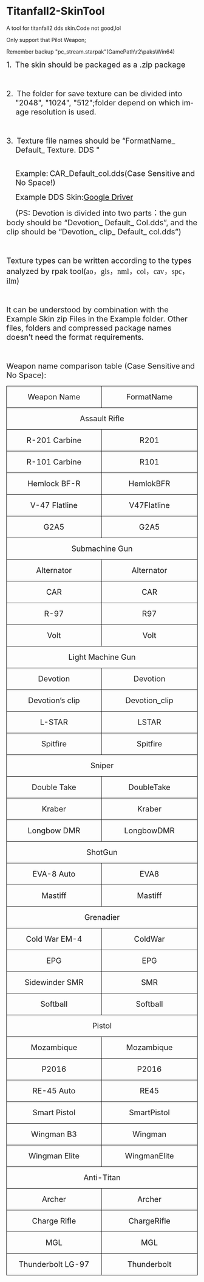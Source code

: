 # Titanfall2-SkinTool
A tool for titanfall2 dds skin.Code not good,lol

Only support that Pilot Weapon;

Remember backup "pc_stream.starpak"(GamePath\r2\paks\Win64\)

<div class="WordSection1" style="layout-grid:15.6pt">

<p class="MsoListParagraph" style="margin-left:18.0pt;text-indent:-18.0pt;
mso-char-indent-count:0;mso-list:l0 level1 lfo1"><!--[if !supportLists]--><span lang="EN-US" style="font-size:15.0pt;mso-fareast-font-family:Calibri;mso-fareast-theme-font:
minor-latin;mso-bidi-font-family:Calibri;mso-bidi-theme-font:minor-latin"><span style="mso-list:Ignore">1.<span style="font:7.0pt &quot;Times New Roman&quot;">&nbsp;&nbsp;&nbsp;
</span></span></span><!--[endif]--><span lang="EN-US" style="font-size:15.0pt">The
skin should be packaged as a .zip package<o:p></o:p></span></p>

<p class="MsoNormal"><span lang="EN-US" style="font-size:15.0pt"><o:p>&nbsp;</o:p></span></p>

<p class="MsoListParagraph" style="margin-left:18.0pt;text-indent:-18.0pt;
mso-char-indent-count:0;mso-list:l0 level1 lfo1"><!--[if !supportLists]--><span lang="EN-US" style="font-size:15.0pt;mso-fareast-font-family:Calibri;mso-fareast-theme-font:
minor-latin;mso-bidi-font-family:Calibri;mso-bidi-theme-font:minor-latin"><span style="mso-list:Ignore">2.<span style="font:7.0pt &quot;Times New Roman&quot;">&nbsp;&nbsp;&nbsp;
</span></span></span><!--[endif]--><span lang="EN-US" style="font-size:15.0pt">The
folder for save texture can be divided into "2048", "1024",
"512";folder depend on which image resolution is used.<o:p></o:p></span></p>

<p class="MsoNormal"><span lang="EN-US" style="font-size:15.0pt"><o:p>&nbsp;</o:p></span></p>

<p class="MsoListParagraph" style="margin-left:18.0pt;text-indent:-18.0pt;
mso-char-indent-count:0;mso-list:l0 level1 lfo1"><!--[if !supportLists]--><span lang="EN-US" style="font-size:15.0pt;mso-fareast-font-family:Calibri;mso-fareast-theme-font:
minor-latin;mso-bidi-font-family:Calibri;mso-bidi-theme-font:minor-latin"><span style="mso-list:Ignore">3.<span style="font:7.0pt &quot;Times New Roman&quot;">&nbsp;&nbsp;&nbsp;
</span></span></span><!--[endif]--><span lang="EN-US" style="font-size:15.0pt">Texture
file names should be “FormatName_ Default_ Texture. DDS
"<o:p></o:p></span></p>

<p class="MsoNormal" style="margin-left:18.0pt"><span lang="EN-US" style="font-size:15.0pt"><br>
Example:</span><span lang="EN-US"> </span><span lang="EN-US" style="font-size:15.0pt">CAR_Default_col.dds(Case
Sensitive</span><span lang="EN-US"> </span><span lang="EN-US" style="font-size:
15.0pt">and No Space!)<o:p></o:p></span></p>

<p class="MsoNormal" style="margin-left:18.0pt"><span lang="EN-US" style="font-size:15.0pt">Example DDS Skin:</span><span lang="EN-US"><a href="https://drive.google.com/file/d/1w07kx7yCClFbJWtNVqNt7jxTcW388OfV/view?usp=sharing"><span style="font-size:15.0pt">Google Driver</span></a></span><span lang="EN-US" style="font-size:15.0pt"><o:p></o:p></span></p>

<p class="MsoNormal" style="text-indent:18.0pt"><span lang="EN-US" style="font-size:15.0pt">(PS: Devotion is divided into two parts</span><span style="font-size:15.0pt;font-family:宋体;mso-ascii-font-family:Calibri;
mso-ascii-theme-font:minor-latin;mso-fareast-font-family:宋体;mso-fareast-theme-font:
minor-fareast;mso-hansi-font-family:Calibri;mso-hansi-theme-font:minor-latin">：</span><span lang="EN-US" style="font-size:15.0pt">the gun body should be “Devotion_ Default_
Col.dds”, and the clip should be “Devotion_ clip_ Default_ col.dds”)<o:p></o:p></span></p>

<p class="MsoNormal"><span lang="EN-US" style="font-size:15.0pt"><o:p>&nbsp;</o:p></span></p>

<p class="MsoNormal"><span lang="EN-US" style="font-size:15.0pt">Texture types can
be written according to the types analyzed by rpak tool(</span><span lang="EN-US" style="font-size:15.0pt;font-family:&quot;微软雅黑&quot;,&quot;sans-serif&quot;;color:#222222;
background:white">ao</span><span style="font-size:15.0pt;font-family:&quot;微软雅黑&quot;,&quot;sans-serif&quot;;
color:#222222;background:white">，<span lang="EN-US">gls</span>，<span lang="EN-US">nml</span>，<span lang="EN-US">col</span>，<span lang="EN-US">cav</span>，<span lang="EN-US">spc</span>，<span lang="EN-US">ilm</span></span><span lang="EN-US" style="font-size:15.0pt">)<o:p></o:p></span></p>

<p class="MsoNormal"><span lang="EN-US" style="font-size:15.0pt"><o:p>&nbsp;</o:p></span></p>

<p class="MsoNormal"><span lang="EN-US" style="font-size:15.0pt">It can be
understood by combination with the Example Skin zip Files in the Example folder.
Other files, folders and compressed package names doesn’t need the format
requirements.<o:p></o:p></span></p>

<p class="MsoNormal"><span lang="EN-US" style="font-size:15.0pt"><o:p>&nbsp;</o:p></span></p>

<p class="MsoNormal"><span lang="EN-US" style="font-size:15.0pt">Weapon name
comparison table (Case Sensitive</span><span lang="EN-US"> </span><span lang="EN-US" style="font-size:15.0pt">and No Space):<o:p></o:p></span></p>

<div align="center">

<table class="MsoTableGrid" border="1" cellspacing="0" cellpadding="0" style="border-collapse:collapse;border:none;mso-border-alt:solid windowtext .5pt;
 mso-yfti-tbllook:1184;mso-padding-alt:0cm 5.4pt 0cm 5.4pt">
 <tbody><tr style="mso-yfti-irow:0;mso-yfti-firstrow:yes">
  <td width="355" valign="top" style="width:213.05pt;border:solid windowtext 1.0pt;
  mso-border-alt:solid windowtext .5pt;padding:0cm 5.4pt 0cm 5.4pt">
  <p class="MsoNormal" align="center" style="text-align:center"><span lang="EN-US" style="font-size:15.0pt">Weapon Name<o:p></o:p></span></p>
  </td>
  <td width="355" valign="top" style="width:213.05pt;border:solid windowtext 1.0pt;
  border-left:none;mso-border-left-alt:solid windowtext .5pt;mso-border-alt:
  solid windowtext .5pt;padding:0cm 5.4pt 0cm 5.4pt">
  <p class="MsoNormal" align="center" style="text-align:center"><span lang="EN-US" style="font-size:15.0pt">FormatName<o:p></o:p></span></p>
  </td>
 </tr>
 <tr style="mso-yfti-irow:1">
  <td width="710" colspan="2" valign="top" style="width:426.1pt;border:solid windowtext 1.0pt;
  border-top:none;mso-border-top-alt:solid windowtext .5pt;mso-border-alt:solid windowtext .5pt;
  padding:0cm 5.4pt 0cm 5.4pt">
  <p class="MsoNormal" align="center" style="text-align:center"><span lang="EN-US" style="font-size:15.0pt">Assault Rifle<o:p></o:p></span></p>
  </td>
 </tr>
 <tr style="mso-yfti-irow:2">
  <td width="355" valign="top" style="width:213.05pt;border:solid windowtext 1.0pt;
  border-top:none;mso-border-top-alt:solid windowtext .5pt;mso-border-alt:solid windowtext .5pt;
  padding:0cm 5.4pt 0cm 5.4pt">
  <p class="MsoNormal" align="center" style="margin-left:21.0pt;text-align:center;
  text-indent:-21.0pt"><span lang="EN-US" style="font-size:15.0pt">R-201 Carbine<o:p></o:p></span></p>
  </td>
  <td width="355" valign="top" style="width:213.05pt;border-top:none;border-left:
  none;border-bottom:solid windowtext 1.0pt;border-right:solid windowtext 1.0pt;
  mso-border-top-alt:solid windowtext .5pt;mso-border-left-alt:solid windowtext .5pt;
  mso-border-alt:solid windowtext .5pt;padding:0cm 5.4pt 0cm 5.4pt">
  <p class="MsoNormal" align="center" style="text-align:center"><span lang="EN-US" style="font-size:15.0pt">R201<o:p></o:p></span></p>
  </td>
 </tr>
 <tr style="mso-yfti-irow:3">
  <td width="355" valign="top" style="width:213.05pt;border:solid windowtext 1.0pt;
  border-top:none;mso-border-top-alt:solid windowtext .5pt;mso-border-alt:solid windowtext .5pt;
  padding:0cm 5.4pt 0cm 5.4pt">
  <p class="MsoNormal" align="center" style="text-align:center"><span lang="EN-US" style="font-size:15.0pt">R-101 Carbine<o:p></o:p></span></p>
  </td>
  <td width="355" valign="top" style="width:213.05pt;border-top:none;border-left:
  none;border-bottom:solid windowtext 1.0pt;border-right:solid windowtext 1.0pt;
  mso-border-top-alt:solid windowtext .5pt;mso-border-left-alt:solid windowtext .5pt;
  mso-border-alt:solid windowtext .5pt;padding:0cm 5.4pt 0cm 5.4pt">
  <p class="MsoNormal" align="center" style="text-align:center"><span lang="EN-US" style="font-size:15.0pt">R101<o:p></o:p></span></p>
  </td>
 </tr>
 <tr style="mso-yfti-irow:4">
  <td width="355" valign="top" style="width:213.05pt;border:solid windowtext 1.0pt;
  border-top:none;mso-border-top-alt:solid windowtext .5pt;mso-border-alt:solid windowtext .5pt;
  padding:0cm 5.4pt 0cm 5.4pt">
  <p class="MsoNormal" align="center" style="text-align:center"><span lang="EN-US" style="font-size:15.0pt">Hemlock BF-R<o:p></o:p></span></p>
  </td>
  <td width="355" valign="top" style="width:213.05pt;border-top:none;border-left:
  none;border-bottom:solid windowtext 1.0pt;border-right:solid windowtext 1.0pt;
  mso-border-top-alt:solid windowtext .5pt;mso-border-left-alt:solid windowtext .5pt;
  mso-border-alt:solid windowtext .5pt;padding:0cm 5.4pt 0cm 5.4pt">
  <p class="MsoNormal" align="center" style="text-align:center"><span lang="EN-US" style="font-size:15.0pt">HemlokBFR<o:p></o:p></span></p>
  </td>
 </tr>
 <tr style="mso-yfti-irow:5">
  <td width="355" valign="top" style="width:213.05pt;border:solid windowtext 1.0pt;
  border-top:none;mso-border-top-alt:solid windowtext .5pt;mso-border-alt:solid windowtext .5pt;
  padding:0cm 5.4pt 0cm 5.4pt">
  <p class="MsoNormal" align="center" style="text-align:center"><span lang="EN-US" style="font-size:15.0pt">V-47 Flatline<o:p></o:p></span></p>
  </td>
  <td width="355" valign="top" style="width:213.05pt;border-top:none;border-left:
  none;border-bottom:solid windowtext 1.0pt;border-right:solid windowtext 1.0pt;
  mso-border-top-alt:solid windowtext .5pt;mso-border-left-alt:solid windowtext .5pt;
  mso-border-alt:solid windowtext .5pt;padding:0cm 5.4pt 0cm 5.4pt">
  <p class="MsoNormal" align="center" style="text-align:center"><span lang="EN-US" style="font-size:15.0pt">V47Flatline<o:p></o:p></span></p>
  </td>
 </tr>
 <tr style="mso-yfti-irow:6">
  <td width="355" valign="top" style="width:213.05pt;border:solid windowtext 1.0pt;
  border-top:none;mso-border-top-alt:solid windowtext .5pt;mso-border-alt:solid windowtext .5pt;
  padding:0cm 5.4pt 0cm 5.4pt">
  <p class="MsoNormal" align="center" style="text-align:center"><span lang="EN-US" style="font-size:15.0pt">G2A5<o:p></o:p></span></p>
  </td>
  <td width="355" valign="top" style="width:213.05pt;border-top:none;border-left:
  none;border-bottom:solid windowtext 1.0pt;border-right:solid windowtext 1.0pt;
  mso-border-top-alt:solid windowtext .5pt;mso-border-left-alt:solid windowtext .5pt;
  mso-border-alt:solid windowtext .5pt;padding:0cm 5.4pt 0cm 5.4pt">
  <p class="MsoNormal" align="center" style="text-align:center"><span lang="EN-US" style="font-size:15.0pt">G2A5<o:p></o:p></span></p>
  </td>
 </tr>
 <tr style="mso-yfti-irow:7">
  <td width="710" colspan="2" valign="top" style="width:426.1pt;border:solid windowtext 1.0pt;
  border-top:none;mso-border-top-alt:solid windowtext .5pt;mso-border-alt:solid windowtext .5pt;
  padding:0cm 5.4pt 0cm 5.4pt">
  <p class="MsoNormal" align="center" style="text-align:center"><span lang="EN-US" style="font-size:15.0pt">Submachine Gun<o:p></o:p></span></p>
  </td>
 </tr>
 <tr style="mso-yfti-irow:8">
  <td width="355" valign="top" style="width:213.05pt;border:solid windowtext 1.0pt;
  border-top:none;mso-border-top-alt:solid windowtext .5pt;mso-border-alt:solid windowtext .5pt;
  padding:0cm 5.4pt 0cm 5.4pt">
  <p class="MsoNormal" align="center" style="text-align:center"><span lang="EN-US" style="font-size:15.0pt">Alternator<o:p></o:p></span></p>
  </td>
  <td width="355" valign="top" style="width:213.05pt;border-top:none;border-left:
  none;border-bottom:solid windowtext 1.0pt;border-right:solid windowtext 1.0pt;
  mso-border-top-alt:solid windowtext .5pt;mso-border-left-alt:solid windowtext .5pt;
  mso-border-alt:solid windowtext .5pt;padding:0cm 5.4pt 0cm 5.4pt">
  <p class="MsoNormal" align="center" style="text-align:center"><span lang="EN-US" style="font-size:15.0pt">Alternator<o:p></o:p></span></p>
  </td>
 </tr>
 <tr style="mso-yfti-irow:9">
  <td width="355" valign="top" style="width:213.05pt;border:solid windowtext 1.0pt;
  border-top:none;mso-border-top-alt:solid windowtext .5pt;mso-border-alt:solid windowtext .5pt;
  padding:0cm 5.4pt 0cm 5.4pt">
  <p class="MsoNormal" align="center" style="text-align:center"><span lang="EN-US" style="font-size:15.0pt">CAR<o:p></o:p></span></p>
  </td>
  <td width="355" valign="top" style="width:213.05pt;border-top:none;border-left:
  none;border-bottom:solid windowtext 1.0pt;border-right:solid windowtext 1.0pt;
  mso-border-top-alt:solid windowtext .5pt;mso-border-left-alt:solid windowtext .5pt;
  mso-border-alt:solid windowtext .5pt;padding:0cm 5.4pt 0cm 5.4pt">
  <p class="MsoNormal" align="center" style="text-align:center"><span lang="EN-US" style="font-size:15.0pt">CAR<o:p></o:p></span></p>
  </td>
 </tr>
 <tr style="mso-yfti-irow:10">
  <td width="355" valign="top" style="width:213.05pt;border:solid windowtext 1.0pt;
  border-top:none;mso-border-top-alt:solid windowtext .5pt;mso-border-alt:solid windowtext .5pt;
  padding:0cm 5.4pt 0cm 5.4pt">
  <p class="MsoNormal" align="center" style="text-align:center"><span lang="EN-US" style="font-size:15.0pt">R-97<o:p></o:p></span></p>
  </td>
  <td width="355" valign="top" style="width:213.05pt;border-top:none;border-left:
  none;border-bottom:solid windowtext 1.0pt;border-right:solid windowtext 1.0pt;
  mso-border-top-alt:solid windowtext .5pt;mso-border-left-alt:solid windowtext .5pt;
  mso-border-alt:solid windowtext .5pt;padding:0cm 5.4pt 0cm 5.4pt">
  <p class="MsoNormal" align="center" style="text-align:center"><span lang="EN-US" style="font-size:15.0pt">R97<o:p></o:p></span></p>
  </td>
 </tr>
 <tr style="mso-yfti-irow:11">
  <td width="355" valign="top" style="width:213.05pt;border:solid windowtext 1.0pt;
  border-top:none;mso-border-top-alt:solid windowtext .5pt;mso-border-alt:solid windowtext .5pt;
  padding:0cm 5.4pt 0cm 5.4pt">
  <p class="MsoNormal" align="center" style="text-align:center"><span lang="EN-US" style="font-size:15.0pt">Volt<o:p></o:p></span></p>
  </td>
  <td width="355" valign="top" style="width:213.05pt;border-top:none;border-left:
  none;border-bottom:solid windowtext 1.0pt;border-right:solid windowtext 1.0pt;
  mso-border-top-alt:solid windowtext .5pt;mso-border-left-alt:solid windowtext .5pt;
  mso-border-alt:solid windowtext .5pt;padding:0cm 5.4pt 0cm 5.4pt">
  <p class="MsoNormal" align="center" style="text-align:center"><span lang="EN-US" style="font-size:15.0pt">Volt<o:p></o:p></span></p>
  </td>
 </tr>
 <tr style="mso-yfti-irow:12">
  <td width="710" colspan="2" valign="top" style="width:426.1pt;border:solid windowtext 1.0pt;
  border-top:none;mso-border-top-alt:solid windowtext .5pt;mso-border-alt:solid windowtext .5pt;
  padding:0cm 5.4pt 0cm 5.4pt">
  <p class="MsoNormal" align="center" style="text-align:center"><span lang="EN-US" style="font-size:15.0pt">Light Machine Gun<o:p></o:p></span></p>
  </td>
 </tr>
 <tr style="mso-yfti-irow:13">
  <td width="355" valign="top" style="width:213.05pt;border:solid windowtext 1.0pt;
  border-top:none;mso-border-top-alt:solid windowtext .5pt;mso-border-alt:solid windowtext .5pt;
  padding:0cm 5.4pt 0cm 5.4pt">
  <p class="MsoNormal" align="center" style="text-align:center"><span lang="EN-US" style="font-size:15.0pt">Devotion<o:p></o:p></span></p>
  </td>
  <td width="355" valign="top" style="width:213.05pt;border-top:none;border-left:
  none;border-bottom:solid windowtext 1.0pt;border-right:solid windowtext 1.0pt;
  mso-border-top-alt:solid windowtext .5pt;mso-border-left-alt:solid windowtext .5pt;
  mso-border-alt:solid windowtext .5pt;padding:0cm 5.4pt 0cm 5.4pt">
  <p class="MsoNormal" align="center" style="text-align:center"><span lang="EN-US" style="font-size:15.0pt">Devotion<o:p></o:p></span></p>
  </td>
 </tr>
 <tr style="mso-yfti-irow:14">
  <td width="355" valign="top" style="width:213.05pt;border:solid windowtext 1.0pt;
  border-top:none;mso-border-top-alt:solid windowtext .5pt;mso-border-alt:solid windowtext .5pt;
  padding:0cm 5.4pt 0cm 5.4pt">
  <p class="MsoNormal" align="center" style="text-align:center"><span lang="EN-US" style="font-size:15.0pt">Devotion’s clip<o:p></o:p></span></p>
  </td>
  <td width="355" valign="top" style="width:213.05pt;border-top:none;border-left:
  none;border-bottom:solid windowtext 1.0pt;border-right:solid windowtext 1.0pt;
  mso-border-top-alt:solid windowtext .5pt;mso-border-left-alt:solid windowtext .5pt;
  mso-border-alt:solid windowtext .5pt;padding:0cm 5.4pt 0cm 5.4pt">
  <p class="MsoNormal" align="center" style="text-align:center"><span lang="EN-US" style="font-size:15.0pt">Devotion_clip<o:p></o:p></span></p>
  </td>
 </tr>
 <tr style="mso-yfti-irow:15">
  <td width="355" valign="top" style="width:213.05pt;border:solid windowtext 1.0pt;
  border-top:none;mso-border-top-alt:solid windowtext .5pt;mso-border-alt:solid windowtext .5pt;
  padding:0cm 5.4pt 0cm 5.4pt">
  <p class="MsoNormal" align="center" style="text-align:center"><span lang="EN-US" style="font-size:15.0pt">L-STAR<o:p></o:p></span></p>
  </td>
  <td width="355" valign="top" style="width:213.05pt;border-top:none;border-left:
  none;border-bottom:solid windowtext 1.0pt;border-right:solid windowtext 1.0pt;
  mso-border-top-alt:solid windowtext .5pt;mso-border-left-alt:solid windowtext .5pt;
  mso-border-alt:solid windowtext .5pt;padding:0cm 5.4pt 0cm 5.4pt">
  <p class="MsoNormal" align="center" style="text-align:center"><span lang="EN-US" style="font-size:15.0pt">LSTAR<o:p></o:p></span></p>
  </td>
 </tr>
 <tr style="mso-yfti-irow:16">
  <td width="355" valign="top" style="width:213.05pt;border:solid windowtext 1.0pt;
  border-top:none;mso-border-top-alt:solid windowtext .5pt;mso-border-alt:solid windowtext .5pt;
  padding:0cm 5.4pt 0cm 5.4pt">
  <p class="MsoNormal" align="center" style="text-align:center"><span lang="EN-US" style="font-size:15.0pt">Spitfire<o:p></o:p></span></p>
  </td>
  <td width="355" valign="top" style="width:213.05pt;border-top:none;border-left:
  none;border-bottom:solid windowtext 1.0pt;border-right:solid windowtext 1.0pt;
  mso-border-top-alt:solid windowtext .5pt;mso-border-left-alt:solid windowtext .5pt;
  mso-border-alt:solid windowtext .5pt;padding:0cm 5.4pt 0cm 5.4pt">
  <p class="MsoNormal" align="center" style="text-align:center"><span lang="EN-US" style="font-size:15.0pt">Spitfire<o:p></o:p></span></p>
  </td>
 </tr>
 <tr style="mso-yfti-irow:17">
  <td width="710" colspan="2" valign="top" style="width:426.1pt;border:solid windowtext 1.0pt;
  border-top:none;mso-border-top-alt:solid windowtext .5pt;mso-border-alt:solid windowtext .5pt;
  padding:0cm 5.4pt 0cm 5.4pt">
  <p class="MsoNormal" align="center" style="text-align:center"><span lang="EN-US" style="font-size:15.0pt">Sniper<o:p></o:p></span></p>
  </td>
 </tr>
 <tr style="mso-yfti-irow:18">
  <td width="355" valign="top" style="width:213.05pt;border:solid windowtext 1.0pt;
  border-top:none;mso-border-top-alt:solid windowtext .5pt;mso-border-alt:solid windowtext .5pt;
  padding:0cm 5.4pt 0cm 5.4pt">
  <p class="MsoNormal" align="center" style="text-align:center"><span lang="EN-US" style="font-size:15.0pt">Double Take<o:p></o:p></span></p>
  </td>
  <td width="355" valign="top" style="width:213.05pt;border-top:none;border-left:
  none;border-bottom:solid windowtext 1.0pt;border-right:solid windowtext 1.0pt;
  mso-border-top-alt:solid windowtext .5pt;mso-border-left-alt:solid windowtext .5pt;
  mso-border-alt:solid windowtext .5pt;padding:0cm 5.4pt 0cm 5.4pt">
  <p class="MsoNormal" align="center" style="text-align:center"><span lang="EN-US" style="font-size:15.0pt">DoubleTake<o:p></o:p></span></p>
  </td>
 </tr>
 <tr style="mso-yfti-irow:19">
  <td width="355" valign="top" style="width:213.05pt;border:solid windowtext 1.0pt;
  border-top:none;mso-border-top-alt:solid windowtext .5pt;mso-border-alt:solid windowtext .5pt;
  padding:0cm 5.4pt 0cm 5.4pt">
  <p class="MsoNormal" align="center" style="text-align:center"><span lang="EN-US" style="font-size:15.0pt">Kraber<o:p></o:p></span></p>
  </td>
  <td width="355" valign="top" style="width:213.05pt;border-top:none;border-left:
  none;border-bottom:solid windowtext 1.0pt;border-right:solid windowtext 1.0pt;
  mso-border-top-alt:solid windowtext .5pt;mso-border-left-alt:solid windowtext .5pt;
  mso-border-alt:solid windowtext .5pt;padding:0cm 5.4pt 0cm 5.4pt">
  <p class="MsoNormal" align="center" style="text-align:center"><span lang="EN-US" style="font-size:15.0pt">Kraber<o:p></o:p></span></p>
  </td>
 </tr>
 <tr style="mso-yfti-irow:20">
  <td width="355" valign="top" style="width:213.05pt;border:solid windowtext 1.0pt;
  border-top:none;mso-border-top-alt:solid windowtext .5pt;mso-border-alt:solid windowtext .5pt;
  padding:0cm 5.4pt 0cm 5.4pt">
  <p class="MsoNormal" align="center" style="text-align:center"><span lang="EN-US" style="font-size:15.0pt">Longbow DMR<o:p></o:p></span></p>
  </td>
  <td width="355" valign="top" style="width:213.05pt;border-top:none;border-left:
  none;border-bottom:solid windowtext 1.0pt;border-right:solid windowtext 1.0pt;
  mso-border-top-alt:solid windowtext .5pt;mso-border-left-alt:solid windowtext .5pt;
  mso-border-alt:solid windowtext .5pt;padding:0cm 5.4pt 0cm 5.4pt">
  <p class="MsoNormal" align="center" style="text-align:center"><span lang="EN-US" style="font-size:15.0pt">LongbowDMR<o:p></o:p></span></p>
  </td>
 </tr>
 <tr style="mso-yfti-irow:21">
  <td width="710" colspan="2" valign="top" style="width:426.1pt;border:solid windowtext 1.0pt;
  border-top:none;mso-border-top-alt:solid windowtext .5pt;mso-border-alt:solid windowtext .5pt;
  padding:0cm 5.4pt 0cm 5.4pt">
  <p class="MsoNormal" align="center" style="text-align:center"><span lang="EN-US" style="font-size:15.0pt">ShotGun<o:p></o:p></span></p>
  </td>
 </tr>
 <tr style="mso-yfti-irow:22">
  <td width="355" valign="top" style="width:213.05pt;border:solid windowtext 1.0pt;
  border-top:none;mso-border-top-alt:solid windowtext .5pt;mso-border-alt:solid windowtext .5pt;
  padding:0cm 5.4pt 0cm 5.4pt">
  <p class="MsoNormal" align="center" style="text-align:center"><span lang="EN-US" style="font-size:15.0pt">EVA-8 Auto<o:p></o:p></span></p>
  </td>
  <td width="355" valign="top" style="width:213.05pt;border-top:none;border-left:
  none;border-bottom:solid windowtext 1.0pt;border-right:solid windowtext 1.0pt;
  mso-border-top-alt:solid windowtext .5pt;mso-border-left-alt:solid windowtext .5pt;
  mso-border-alt:solid windowtext .5pt;padding:0cm 5.4pt 0cm 5.4pt">
  <p class="MsoNormal" align="center" style="text-align:center"><span lang="EN-US" style="font-size:15.0pt">EVA8<o:p></o:p></span></p>
  </td>
 </tr>
 <tr style="mso-yfti-irow:23">
  <td width="355" valign="top" style="width:213.05pt;border:solid windowtext 1.0pt;
  border-top:none;mso-border-top-alt:solid windowtext .5pt;mso-border-alt:solid windowtext .5pt;
  padding:0cm 5.4pt 0cm 5.4pt">
  <p class="MsoNormal" align="center" style="text-align:center"><span lang="EN-US" style="font-size:15.0pt">Mastiff<o:p></o:p></span></p>
  </td>
  <td width="355" valign="top" style="width:213.05pt;border-top:none;border-left:
  none;border-bottom:solid windowtext 1.0pt;border-right:solid windowtext 1.0pt;
  mso-border-top-alt:solid windowtext .5pt;mso-border-left-alt:solid windowtext .5pt;
  mso-border-alt:solid windowtext .5pt;padding:0cm 5.4pt 0cm 5.4pt">
  <p class="MsoNormal" align="center" style="text-align:center"><span lang="EN-US" style="font-size:15.0pt">Mastiff<o:p></o:p></span></p>
  </td>
 </tr>
 <tr style="mso-yfti-irow:24">
  <td width="710" colspan="2" valign="top" style="width:426.1pt;border:solid windowtext 1.0pt;
  border-top:none;mso-border-top-alt:solid windowtext .5pt;mso-border-alt:solid windowtext .5pt;
  padding:0cm 5.4pt 0cm 5.4pt">
  <p class="MsoNormal" align="center" style="text-align:center"><span lang="EN-US" style="font-size:15.0pt">Grenadier<o:p></o:p></span></p>
  </td>
 </tr>
 <tr style="mso-yfti-irow:25">
  <td width="355" valign="top" style="width:213.05pt;border:solid windowtext 1.0pt;
  border-top:none;mso-border-top-alt:solid windowtext .5pt;mso-border-alt:solid windowtext .5pt;
  padding:0cm 5.4pt 0cm 5.4pt">
  <p class="MsoNormal" align="center" style="text-align:center"><span lang="EN-US" style="font-size:15.0pt">Cold War EM-4<o:p></o:p></span></p>
  </td>
  <td width="355" valign="top" style="width:213.05pt;border-top:none;border-left:
  none;border-bottom:solid windowtext 1.0pt;border-right:solid windowtext 1.0pt;
  mso-border-top-alt:solid windowtext .5pt;mso-border-left-alt:solid windowtext .5pt;
  mso-border-alt:solid windowtext .5pt;padding:0cm 5.4pt 0cm 5.4pt">
  <p class="MsoNormal" align="center" style="text-align:center"><span lang="EN-US" style="font-size:15.0pt">ColdWar<o:p></o:p></span></p>
  </td>
 </tr>
 <tr style="mso-yfti-irow:26">
  <td width="355" valign="top" style="width:213.05pt;border:solid windowtext 1.0pt;
  border-top:none;mso-border-top-alt:solid windowtext .5pt;mso-border-alt:solid windowtext .5pt;
  padding:0cm 5.4pt 0cm 5.4pt">
  <p class="MsoNormal" align="center" style="text-align:center"><span lang="EN-US" style="font-size:15.0pt">EPG<o:p></o:p></span></p>
  </td>
  <td width="355" valign="top" style="width:213.05pt;border-top:none;border-left:
  none;border-bottom:solid windowtext 1.0pt;border-right:solid windowtext 1.0pt;
  mso-border-top-alt:solid windowtext .5pt;mso-border-left-alt:solid windowtext .5pt;
  mso-border-alt:solid windowtext .5pt;padding:0cm 5.4pt 0cm 5.4pt">
  <p class="MsoNormal" align="center" style="text-align:center"><span lang="EN-US" style="font-size:15.0pt">EPG<o:p></o:p></span></p>
  </td>
 </tr>
 <tr style="mso-yfti-irow:27">
  <td width="355" valign="top" style="width:213.05pt;border:solid windowtext 1.0pt;
  border-top:none;mso-border-top-alt:solid windowtext .5pt;mso-border-alt:solid windowtext .5pt;
  padding:0cm 5.4pt 0cm 5.4pt">
  <p class="MsoNormal" align="center" style="text-align:center"><span lang="EN-US" style="font-size:15.0pt">Sidewinder SMR<o:p></o:p></span></p>
  </td>
  <td width="355" valign="top" style="width:213.05pt;border-top:none;border-left:
  none;border-bottom:solid windowtext 1.0pt;border-right:solid windowtext 1.0pt;
  mso-border-top-alt:solid windowtext .5pt;mso-border-left-alt:solid windowtext .5pt;
  mso-border-alt:solid windowtext .5pt;padding:0cm 5.4pt 0cm 5.4pt">
  <p class="MsoNormal" align="center" style="text-align:center"><span lang="EN-US" style="font-size:15.0pt">SMR<o:p></o:p></span></p>
  </td>
 </tr>
 <tr style="mso-yfti-irow:28">
  <td width="355" valign="top" style="width:213.05pt;border:solid windowtext 1.0pt;
  border-top:none;mso-border-top-alt:solid windowtext .5pt;mso-border-alt:solid windowtext .5pt;
  padding:0cm 5.4pt 0cm 5.4pt">
  <p class="MsoNormal" align="center" style="text-align:center"><span lang="EN-US" style="font-size:15.0pt">Softball<o:p></o:p></span></p>
  </td>
  <td width="355" valign="top" style="width:213.05pt;border-top:none;border-left:
  none;border-bottom:solid windowtext 1.0pt;border-right:solid windowtext 1.0pt;
  mso-border-top-alt:solid windowtext .5pt;mso-border-left-alt:solid windowtext .5pt;
  mso-border-alt:solid windowtext .5pt;padding:0cm 5.4pt 0cm 5.4pt">
  <p class="MsoNormal" align="center" style="text-align:center"><span lang="EN-US" style="font-size:15.0pt">Softball<o:p></o:p></span></p>
  </td>
 </tr>
 <tr style="mso-yfti-irow:29">
  <td width="710" colspan="2" valign="top" style="width:426.1pt;border:solid windowtext 1.0pt;
  border-top:none;mso-border-top-alt:solid windowtext .5pt;mso-border-alt:solid windowtext .5pt;
  padding:0cm 5.4pt 0cm 5.4pt">
  <p class="MsoNormal" align="center" style="text-align:center"><span lang="EN-US" style="font-size:15.0pt">Pistol<o:p></o:p></span></p>
  </td>
 </tr>
 <tr style="mso-yfti-irow:30">
  <td width="355" valign="top" style="width:213.05pt;border:solid windowtext 1.0pt;
  border-top:none;mso-border-top-alt:solid windowtext .5pt;mso-border-alt:solid windowtext .5pt;
  padding:0cm 5.4pt 0cm 5.4pt">
  <p class="MsoNormal" align="center" style="text-align:center"><span lang="EN-US" style="font-size:15.0pt">Mozambique<o:p></o:p></span></p>
  </td>
  <td width="355" valign="top" style="width:213.05pt;border-top:none;border-left:
  none;border-bottom:solid windowtext 1.0pt;border-right:solid windowtext 1.0pt;
  mso-border-top-alt:solid windowtext .5pt;mso-border-left-alt:solid windowtext .5pt;
  mso-border-alt:solid windowtext .5pt;padding:0cm 5.4pt 0cm 5.4pt">
  <p class="MsoNormal" align="center" style="text-align:center"><span lang="EN-US" style="font-size:15.0pt">Mozambique<o:p></o:p></span></p>
  </td>
 </tr>
 <tr style="mso-yfti-irow:31">
  <td width="355" valign="top" style="width:213.05pt;border:solid windowtext 1.0pt;
  border-top:none;mso-border-top-alt:solid windowtext .5pt;mso-border-alt:solid windowtext .5pt;
  padding:0cm 5.4pt 0cm 5.4pt">
  <p class="MsoNormal" align="center" style="text-align:center"><span lang="EN-US" style="font-size:15.0pt">P2016<o:p></o:p></span></p>
  </td>
  <td width="355" valign="top" style="width:213.05pt;border-top:none;border-left:
  none;border-bottom:solid windowtext 1.0pt;border-right:solid windowtext 1.0pt;
  mso-border-top-alt:solid windowtext .5pt;mso-border-left-alt:solid windowtext .5pt;
  mso-border-alt:solid windowtext .5pt;padding:0cm 5.4pt 0cm 5.4pt">
  <p class="MsoNormal" align="center" style="text-align:center"><span lang="EN-US" style="font-size:15.0pt">P2016<o:p></o:p></span></p>
  </td>
 </tr>
 <tr style="mso-yfti-irow:32">
  <td width="355" valign="top" style="width:213.05pt;border:solid windowtext 1.0pt;
  border-top:none;mso-border-top-alt:solid windowtext .5pt;mso-border-alt:solid windowtext .5pt;
  padding:0cm 5.4pt 0cm 5.4pt">
  <p class="MsoNormal" align="center" style="text-align:center"><span lang="EN-US" style="font-size:15.0pt">RE-45 Auto<o:p></o:p></span></p>
  </td>
  <td width="355" valign="top" style="width:213.05pt;border-top:none;border-left:
  none;border-bottom:solid windowtext 1.0pt;border-right:solid windowtext 1.0pt;
  mso-border-top-alt:solid windowtext .5pt;mso-border-left-alt:solid windowtext .5pt;
  mso-border-alt:solid windowtext .5pt;padding:0cm 5.4pt 0cm 5.4pt">
  <p class="MsoNormal" align="center" style="text-align:center"><span lang="EN-US" style="font-size:15.0pt">RE45<o:p></o:p></span></p>
  </td>
 </tr>
 <tr style="mso-yfti-irow:33">
  <td width="355" valign="top" style="width:213.05pt;border:solid windowtext 1.0pt;
  border-top:none;mso-border-top-alt:solid windowtext .5pt;mso-border-alt:solid windowtext .5pt;
  padding:0cm 5.4pt 0cm 5.4pt">
  <p class="MsoNormal" align="center" style="text-align:center"><span lang="EN-US" style="font-size:15.0pt">Smart Pistol<o:p></o:p></span></p>
  </td>
  <td width="355" valign="top" style="width:213.05pt;border-top:none;border-left:
  none;border-bottom:solid windowtext 1.0pt;border-right:solid windowtext 1.0pt;
  mso-border-top-alt:solid windowtext .5pt;mso-border-left-alt:solid windowtext .5pt;
  mso-border-alt:solid windowtext .5pt;padding:0cm 5.4pt 0cm 5.4pt">
  <p class="MsoNormal" align="center" style="text-align:center"><span lang="EN-US" style="font-size:15.0pt">SmartPistol<o:p></o:p></span></p>
  </td>
 </tr>
 <tr style="mso-yfti-irow:34">
  <td width="355" valign="top" style="width:213.05pt;border:solid windowtext 1.0pt;
  border-top:none;mso-border-top-alt:solid windowtext .5pt;mso-border-alt:solid windowtext .5pt;
  padding:0cm 5.4pt 0cm 5.4pt">
  <p class="MsoNormal" align="center" style="text-align:center"><span lang="EN-US" style="font-size:15.0pt">Wingman B3<o:p></o:p></span></p>
  </td>
  <td width="355" valign="top" style="width:213.05pt;border-top:none;border-left:
  none;border-bottom:solid windowtext 1.0pt;border-right:solid windowtext 1.0pt;
  mso-border-top-alt:solid windowtext .5pt;mso-border-left-alt:solid windowtext .5pt;
  mso-border-alt:solid windowtext .5pt;padding:0cm 5.4pt 0cm 5.4pt">
  <p class="MsoNormal" align="center" style="text-align:center"><span lang="EN-US" style="font-size:15.0pt">Wingman<o:p></o:p></span></p>
  </td>
 </tr>
 <tr style="mso-yfti-irow:35">
  <td width="355" valign="top" style="width:213.05pt;border:solid windowtext 1.0pt;
  border-top:none;mso-border-top-alt:solid windowtext .5pt;mso-border-alt:solid windowtext .5pt;
  padding:0cm 5.4pt 0cm 5.4pt">
  <p class="MsoNormal" align="center" style="text-align:center"><span lang="EN-US" style="font-size:15.0pt">Wingman Elite<o:p></o:p></span></p>
  </td>
  <td width="355" valign="top" style="width:213.05pt;border-top:none;border-left:
  none;border-bottom:solid windowtext 1.0pt;border-right:solid windowtext 1.0pt;
  mso-border-top-alt:solid windowtext .5pt;mso-border-left-alt:solid windowtext .5pt;
  mso-border-alt:solid windowtext .5pt;padding:0cm 5.4pt 0cm 5.4pt">
  <p class="MsoNormal" align="center" style="text-align:center"><span lang="EN-US" style="font-size:15.0pt">WingmanElite<o:p></o:p></span></p>
  </td>
 </tr>
 <tr style="mso-yfti-irow:36">
  <td width="710" colspan="2" valign="top" style="width:426.1pt;border:solid windowtext 1.0pt;
  border-top:none;mso-border-top-alt:solid windowtext .5pt;mso-border-alt:solid windowtext .5pt;
  padding:0cm 5.4pt 0cm 5.4pt">
  <p class="MsoNormal" align="center" style="text-align:center"><span lang="EN-US" style="font-size:15.0pt">Anti-Titan<o:p></o:p></span></p>
  </td>
 </tr>
 <tr style="mso-yfti-irow:37">
  <td width="355" valign="top" style="width:213.05pt;border:solid windowtext 1.0pt;
  border-top:none;mso-border-top-alt:solid windowtext .5pt;mso-border-alt:solid windowtext .5pt;
  padding:0cm 5.4pt 0cm 5.4pt">
  <p class="MsoNormal" align="center" style="text-align:center"><span lang="EN-US" style="font-size:15.0pt">Archer<o:p></o:p></span></p>
  </td>
  <td width="355" valign="top" style="width:213.05pt;border-top:none;border-left:
  none;border-bottom:solid windowtext 1.0pt;border-right:solid windowtext 1.0pt;
  mso-border-top-alt:solid windowtext .5pt;mso-border-left-alt:solid windowtext .5pt;
  mso-border-alt:solid windowtext .5pt;padding:0cm 5.4pt 0cm 5.4pt">
  <p class="MsoNormal" align="center" style="text-align:center"><span lang="EN-US" style="font-size:15.0pt">Archer<o:p></o:p></span></p>
  </td>
 </tr>
 <tr style="mso-yfti-irow:38">
  <td width="355" valign="top" style="width:213.05pt;border:solid windowtext 1.0pt;
  border-top:none;mso-border-top-alt:solid windowtext .5pt;mso-border-alt:solid windowtext .5pt;
  padding:0cm 5.4pt 0cm 5.4pt">
  <p class="MsoNormal" align="center" style="text-align:center"><span lang="EN-US" style="font-size:15.0pt">Charge Rifle<o:p></o:p></span></p>
  </td>
  <td width="355" valign="top" style="width:213.05pt;border-top:none;border-left:
  none;border-bottom:solid windowtext 1.0pt;border-right:solid windowtext 1.0pt;
  mso-border-top-alt:solid windowtext .5pt;mso-border-left-alt:solid windowtext .5pt;
  mso-border-alt:solid windowtext .5pt;padding:0cm 5.4pt 0cm 5.4pt">
  <p class="MsoNormal" align="center" style="text-align:center"><span lang="EN-US" style="font-size:15.0pt">ChargeRifle<o:p></o:p></span></p>
  </td>
 </tr>
 <tr style="mso-yfti-irow:39">
  <td width="355" valign="top" style="width:213.05pt;border:solid windowtext 1.0pt;
  border-top:none;mso-border-top-alt:solid windowtext .5pt;mso-border-alt:solid windowtext .5pt;
  padding:0cm 5.4pt 0cm 5.4pt">
  <p class="MsoNormal" align="center" style="text-align:center"><span lang="EN-US" style="font-size:15.0pt">MGL<o:p></o:p></span></p>
  </td>
  <td width="355" valign="top" style="width:213.05pt;border-top:none;border-left:
  none;border-bottom:solid windowtext 1.0pt;border-right:solid windowtext 1.0pt;
  mso-border-top-alt:solid windowtext .5pt;mso-border-left-alt:solid windowtext .5pt;
  mso-border-alt:solid windowtext .5pt;padding:0cm 5.4pt 0cm 5.4pt">
  <p class="MsoNormal" align="center" style="text-align:center"><span lang="EN-US" style="font-size:15.0pt">MGL<o:p></o:p></span></p>
  </td>
 </tr>
 <tr style="mso-yfti-irow:40;mso-yfti-lastrow:yes">
  <td width="355" valign="top" style="width:213.05pt;border:solid windowtext 1.0pt;
  border-top:none;mso-border-top-alt:solid windowtext .5pt;mso-border-alt:solid windowtext .5pt;
  padding:0cm 5.4pt 0cm 5.4pt">
  <p class="MsoNormal" align="center" style="text-align:center"><span lang="EN-US" style="font-size:15.0pt">Thunderbolt LG-97<o:p></o:p></span></p>
  </td>
  <td width="355" valign="top" style="width:213.05pt;border-top:none;border-left:
  none;border-bottom:solid windowtext 1.0pt;border-right:solid windowtext 1.0pt;
  mso-border-top-alt:solid windowtext .5pt;mso-border-left-alt:solid windowtext .5pt;
  mso-border-alt:solid windowtext .5pt;padding:0cm 5.4pt 0cm 5.4pt">
  <p class="MsoNormal" align="center" style="text-align:center"><span lang="EN-US" style="font-size:15.0pt">Thunderbolt<o:p></o:p></span></p>
  </td>
 </tr>
</tbody></table>

</div>

<p class="MsoNormal" align="center" style="text-align:center"><span lang="EN-US" style="font-size:15.0pt"><o:p>&nbsp;</o:p></span></p>

</div>